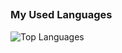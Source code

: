 ## 

<!--
**PradaShades/PradaShades** is a ✨ _special_ ✨ repository because its `README.md` (this file) appears on your GitHub profile.
-->

###  My Used Languages
![Top Languages](https://github-readme-stats.vercel.app/api/top-langs/?username=PradaShades&layout=compact)


